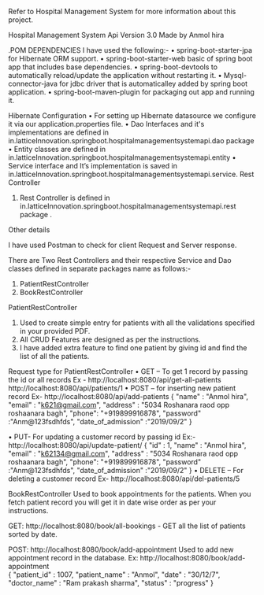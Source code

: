 Refer to Hospital Management System for more information about this project.

Hospital Management System Api Version 3.0
Made by Anmol hira

.POM DEPENDENCIES
I have used the following:-
•	spring-boot-starter-jpa for Hibernate ORM support.
•	spring-boot-starter-web basic of spring boot app that includes base dependencies.
•	spring-boot-devtools to automatically reload/update the application without restarting it.
•	Mysql-connector-java for jdbc driver that is automaticalley added by spring boot application.
•	spring-boot-maven-plugin for packaging out app and running it.

Hibernate Configuration
•	For setting up Hibernate datasource we configure it via our application.properties file.
•	Dao Interfaces and it's implementations are defined in in.latticeInnovation.springboot.hospitalmanagementsystemapi.dao package
•	Entity classes are defined in in.latticeInnovation.springboot.hospitalmanagementsystemapi.entity
•	Service interface and It’s implementation is saved in in.latticeInnovation.springboot.hospitalmanagementsystemapi.service.
Rest Controller
1.	Rest Controller is defined in in.latticeInnovation.springboot.hospitalmanagementsystemapi.rest package .

Other details

I have used Postman to check for client Request and Server response.

There are Two Rest Controllers and their respective Service and Dao classes defined in separate packages name as follows:- 
1.	PatientRestController
2.	BookRestController


PatientRestController
1.	Used to create simple entry for patients with all the validations specified in your provided PDF.
2.	All CRUD Features are designed as per the instructions.
3.	I have added extra feature to find one patient by giving id and find the list of all the patients.

Request type for PatientRestController
•	GET – To get 1 record by passing the id or all records
Ex - http://localhost:8080/api/get-all-patients
       http://localhost:8080/api/patients/1
•	POST – for inserting new patient record
Ex- http://localhost:8080/api/add-patients
{
"name" : "Anmol hira",
"email" : "k621@gmail.com",
"address" : "5034 Roshanara raod opp roshaanara bagh",
"phone": "+919899916878",
"password" :"Anm@123fsdhfds",
"date_of_admission" :"2019/09/2"
}

•	PUT- For updating a customer record by passing id
Ex:- http://localhost:8080/api/update-patient/
{
"id" : 1,
"name" : "Anmol hira",
"email" : "k62134@gmail.com",
"address" : "5034 Roshanara raod opp roshaanara bagh",
"phone": "+919899916878",
"password" :"Anm@123fsdhfds",
"date_of_admission" :"2019/09/2"
}
•	DELETE – For deleting a customer record
Ex- http://localhost:8080/api/del-patients/5

BookRestController
Used to book appointments for the patients. When you fetch patient record you will get it in date wise order as per your instructions.

GET:  http://localhost:8080/book/all-bookings - GET all the list of patients sorted by date.

POST:  http://localhost:8080/book/add-appointment  Used to add new appointment record in the database.
Ex: 
http://localhost:8080/book/add-appointment  
{
"patient_id" : 1007,
"patient_name" : "Anmol",
"date" : "30/12/7",
"doctor_name" : "Ram prakash sharma",
"status" : "progress"
}

